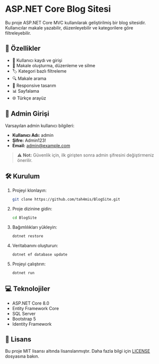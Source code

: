 # ASP.NET Core Blog Sitesi

Bu proje ASP.NET Core MVC kullanılarak geliştirilmiş bir blog sitesidir. Kullanıcılar makale yazabilir, düzenleyebilir ve kategorilere göre filtreleyebilir.

## 🚀 Özellikler

- 👤 Kullanıcı kaydı ve girişi
- 📝 Makale oluşturma, düzenleme ve silme
- 🏷️ Kategori bazlı filtreleme
- 🔍 Makale arama
- 📱 Responsive tasarım
- 📊 Sayfalama
- 🌐 Türkçe arayüz

## 🔑 Admin Girişi

Varsayılan admin kullanıcı bilgileri:

- **Kullanıcı Adı:** admin
- **Şifre:** Admin123!
- **Email:** admin@example.com

> ⚠️ **Not:** Güvenlik için, ilk girişten sonra admin şifresini değiştirmeniz önerilir.

## 🛠️ Kurulum

1. Projeyi klonlayın:
   ```bash
   git clone https://github.com/tah4mis/BlogSite.git
   ```

2. Proje dizinine gidin:
   ```bash
   cd BlogSite
   ```

3. Bağımlılıkları yükleyin:
   ```bash
   dotnet restore
   ```

4. Veritabanını oluşturun:
   ```bash
   dotnet ef database update
   ```

5. Projeyi çalıştırın:
   ```bash
   dotnet run
   ```

## 💻 Teknolojiler

- ASP.NET Core 8.0
- Entity Framework Core
- SQL Server
- Bootstrap 5
- Identity Framework

## 📝 Lisans

Bu proje MIT lisansı altında lisanslanmıştır. Daha fazla bilgi için [LICENSE](LICENSE) dosyasına bakın. 
